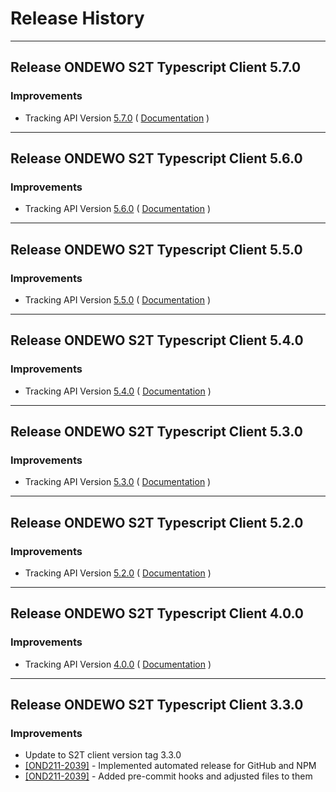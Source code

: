 # Release History

***************** 
## Release ONDEWO S2T Typescript Client 5.7.0 
 
### Improvements 
 * Tracking API Version [5.7.0](https://github.com/ondewo/ondewo-s2t-api/releases/tag/5.7.0) ( [Documentation](https://ondewo.github.io/ondewo-s2t-api/) ) 


***************** 
## Release ONDEWO S2T Typescript Client 5.6.0 
 
### Improvements 
 * Tracking API Version [5.6.0](https://github.com/ondewo/ondewo-s2t-api/releases/tag/5.6.0) ( [Documentation](https://ondewo.github.io/ondewo-s2t-api/) ) 


***************** 
## Release ONDEWO S2T Typescript Client 5.5.0 
 
### Improvements 
 * Tracking API Version [5.5.0](https://github.com/ondewo/ondewo-s2t-api/releases/tag/5.5.0) ( [Documentation](https://ondewo.github.io/ondewo-s2t-api/) ) 


***************** 
## Release ONDEWO S2T Typescript Client 5.4.0 
 
### Improvements 
 * Tracking API Version [5.4.0](https://github.com/ondewo/ondewo-s2t-api/releases/tag/5.4.0) ( [Documentation](https://ondewo.github.io/ondewo-s2t-api/) ) 


***************** 
## Release ONDEWO S2T Typescript Client 5.3.0 
 
### Improvements 
 * Tracking API Version [5.3.0](https://github.com/ondewo/ondewo-s2t-api/releases/tag/5.3.0) ( [Documentation](https://ondewo.github.io/ondewo-s2t-api/) ) 


***************** 
## Release ONDEWO S2T Typescript Client 5.2.0 
 
### Improvements 
 * Tracking API Version [5.2.0](https://github.com/ondewo/ondewo-s2t-api/releases/tag/5.2.0) ( [Documentation](https://ondewo.github.io/ondewo-s2t-api/) ) 


***************** 
## Release ONDEWO S2T Typescript Client 4.0.0 
 
### Improvements 
 * Tracking API Version [4.0.0](https://github.com/ondewo/ondewo-s2t-api/releases/tag/4.0.0) ( [Documentation](https://ondewo.github.io/ondewo-s2t-api/) ) 


*****************
## Release ONDEWO S2T Typescript Client 3.3.0

### Improvements
 * Update to S2T client version tag 3.3.0
 * [[OND211-2039]](https://ondewo.atlassian.net/browse/OND211-2039) - Implemented automated release for GitHub and NPM
 * [[OND211-2039]](https://ondewo.atlassian.net/browse/OND211-2039) - Added pre-commit hooks and adjusted files to them
